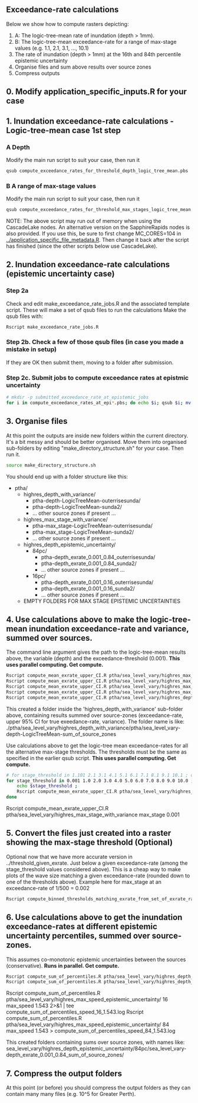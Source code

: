 ## Exceedance-rate calculations

Below we show how to compute rasters depicting:
1. A: The logic-tree-mean rate of inundation (depth > 1mm).
2. B: The logic-tree-mean exceedance-rate for a range of max-stage values (e.g. 1.1, 2.1, 3.1, ..., 10.1)
3. The rate of inundation (depth > 1mm) at the 16th and 84th percentile epistemic uncertainty
4. Organise files and sum above results over source zones 
5. Compress outputs


## 0. Modify application_specific_inputs.R for your case

## 1. Inundation exceedance-rate calculations - Logic-tree-mean case 1st step
### A Depth
Modify the main run script to suit your case, then run it
```bash
qsub compute_exceedance_rates_for_threshold_depth_logic_tree_mean.pbs
```

### B A range of max-stage values
Modify the main run script to suit your case, then run it
```bash
qsub compute_exceedance_rates_for_threshold_max_stages_logic_tree_mean.pbs
```
NOTE: The above script may run out of memory when using the CascadeLake nodes.
An alternative version on the SapphireRapids nodes is also provided.
If you use this, be sure to first change MC_CORES=104 in [../application_specific_file_metadata.R](../application_specific_file_metadata.R).
Then change it back after the script has finished (since the other scripts below use CascadeLake).

## 2. Inundation exceedance-rate calculations (epistemic uncertainty case)
### Step 2a
Check and edit make_exceedance_rate_jobs.R and the associated template script.
These will make a set of qsub files to run the calculations
Make the qsub files with:
```bash
Rscript make_exceedance_rate_jobs.R
```

### Step 2b. Check a few of those qsub files (in case you made a mistake in setup)
If they are OK then submit them, moving to a folder after submission.

### Step 2c. Submit jobs to compute exceedance rates at epistmic uncertainty
```bash
# mkdir -p submitted_exceedance_rate_at_epistemic_jobs
for i in compute_exceedance_rates_at_epi*.pbs; do echo $i; qsub $i; mv $i submitted_exceedance_rate_at_epistemic_jobs/; done
```

## 3. Organise files
At this point the outputs are inside new folders within the current directory.
It's a bit messy and should be better organised.
Move them into organised sub-folders by editing "make_directory_structure.sh"
for your case. Then run it.
```bash
source make_directory_structure.sh
```
You should end up with a folder structure like this:
- ptha/
  - highres_depth_with_variance/  <!-- DEPTH, LOGIC TREE MEAN RESULTS -->
    - ptha-depth-LogicTreeMean-outerrisesunda/
    - ptha-depth-LogicTreeMean-sunda2/
    - ... other source zones if present ...
  - highres_max_stage_with_variance/  <!-- MAX_STAGE, LOGIC TREE MEAN RESULTS -->
    - ptha-max_stage-LogicTreeMean-outerrisesunda/
    - ptha-max_stage-LogicTreeMean-sunda2/
    - ... other source zones if present ...
  - highres_depth_epistemic_uncertainty/  <!-- DEPTH, EPISTEMIC UNCERTAINTY RESULTS -->
    - 84pc/
      - ptha-depth_exrate_0.001_0.84_outerrisesunda/
      - ptha-depth_exrate_0.001_0.84_sunda2/
      - ... other source zones if present ...
    - 16pc/
      - ptha-depth_exrate_0.001_0.16_outerrisesunda/
      - ptha-depth_exrate_0.001_0.16_sunda2/
      - ... other source zones if present ...
  - EMPTY FOLDERS FOR MAX STAGE EPISTEMIC UNCERTAINTIES

## 4.  Use calculations above to make the logic-tree-mean inundation exceedance-rate and variance, summed over sources.
The command line argument gives the path to the logic-tree-mean results above,
the variable (depth) and the exceedance-threshold (0.001). **This uses parallel computing. Get compute.**
```bash
Rscript compute_mean_exrate_upper_CI.R ptha/sea_level_vary/highres_max_stage_with_variance/ max_stage 0.001 &
Rscript compute_mean_exrate_upper_CI.R ptha/sea_level_vary/highres_max_speed_with_variance/ max_speed 1.543 &
Rscript compute_mean_exrate_upper_CI.R ptha/sea_level_vary/highres_max_speed_with_variance/ max_speed 3.087 &
Rscript compute_mean_exrate_upper_CI.R ptha/sea_level_vary/highres_max_speed_with_variance/ max_speed 4.630
Rscript compute_mean_exrate_upper_CI.R ptha/sea_level_vary/highres_depth_with_variance/ depth 0.001
```
This created a folder inside the 'highres_depth_with_variance' sub-folder above, containing
results summed over source-zones (exceedance-rate, upper 95% CI for true exeedance-rate, variance). 
The folder name is like:
./ptha/sea_level_vary/highres_depth_with_variance/ptha/sea_level_vary-depth-LogicTreeMean-sum_of_source_zones

Use calculations above to get the logic-tree mean exceedance-rates for all the alternative max-stage thresholds. The thresholds must be the same as
specified in the earlier qsub script. **This uses parallel computing. Get compute.**
``` bash
# for stage_threshold in 1.101 2.1 3.1 4.1 5.1 6.1 7.1 8.1 9.1 10.1 ; do
for stage_threshold in 0.001 1.0 2.0 3.0 4.0 5.0 6.0 7.0 8.0 9.0 10.0 ; do
    echo $stage_threshold ;
    Rscript compute_mean_exrate_upper_CI.R ptha/sea_level_vary/highres_max_stage_with_variance max_stage $stage_threshold ;
done
```
Rscript compute_mean_exrate_upper_CI.R ptha/sea_level_vary/highres_max_stage_with_variance max_stage 0.001

## 5. Convert the files just created into a raster showing the max-stage threshold (Optional)
Optional now that we have more accurate version in ../threshold_given_exrate.
Just below a given exceedance-rate (among the stage_threshold values considered above).
This is a cheap way to make plots of the wave size matching a given
exceedance-rate (rounded down to one of the thresholds above). 
Example here for max_stage at an exceedance-rate of 1/500 = 0.002
``` bash
Rscript compute_binned_thresholds_matching_exrate_from_set_of_exrate_rasters.R ptha/sea_level_vary/highres_max_stage_with_variance/sea_level_vary-max_stage-LogicTreeMean-sum_of_source_zones max_stage 0.002
```

## 6. Use calculations above to get the inundation exceedance-rates at different epistemic uncertainty percentiles, summed over source-zones.
This assumes co-monotonic epistemic uncertainties between the sources (conservative).
**Runs in parallel. Get compute.**
``` bash
Rscript compute_sum_of_percentiles.R ptha/sea_level_vary/highres_depth_epistemic_uncertainty/ 84 depth 0.001
Rscript compute_sum_of_percentiles.R ptha/sea_level_vary/highres_depth_epistemic_uncertainty/ 16 depth 0.001
```
Rscript compute_sum_of_percentiles.R ptha/sea_level_vary/highres_max_speed_epistemic_uncertainty/ 16 max_speed 1.543 2>&1 | tee compute_sum_of_percentiles_speed_16_1.543.log
Rscript compute_sum_of_percentiles.R ptha/sea_level_vary/highres_max_speed_epistemic_uncertainty/ 84 max_speed 1.543 > compute_sum_of_percentiles_speed_84_1.543.log

This created folders containing sums over source zones, with names like:
sea_level_vary/highres_depth_epistemic_uncertainty/84pc/sea_level_vary-depth_exrate_0.001_0.84_sum_of_source_zones/

## 7. Compress the output folders
At this point (or before) you should compress the output folders as they can contain many many files (e.g. 10^5 for Greater Perth).
